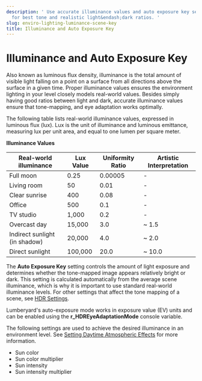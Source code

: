 ```yaml
---
description: ' Use accurate illuminance values and auto exposure key settings in &ALY;
  for best tone and realistic light&endash;dark ratios. '
slug: enviro-lighting-luminance-scene-key
title: Illuminance and Auto Exposure Key
---
```

# Illuminance and Auto Exposure Key<a name="enviro-lighting-luminance-scene-key"></a>

Also known as luminous flux density, illuminance is the total amount of visible light falling on a point on a surface from all directions above the surface in a given time\. Proper illuminance values ensures the environment lighting in your level closely models real\-world values\. Besides simply having good ratios between light and dark, accurate illuminance values ensure that tone\-mapping, and eye adaptation works optimally\.

The following table lists real\-world illuminance values, expressed in luminous flux \(lux\)\. Lux is the unit of illuminance and luminous emittance, measuring lux per unit area, and equal to one lumen per square meter\.

 


**Illuminance Values**  

| Real\-world illuminance | Lux Value | Uniformity Ratio | Artistic Interpretation | 
| --- | --- | --- | --- | 
| Full moon | 0\.25 | 0\.00005 | \- | 
| Living room | 50 | 0\.01 | \- | 
| Clear sunrise | 400 | 0\.08 | \- | 
| Office | 500 | 0\.1 | \- | 
| TV studio | 1,000 | 0\.2 | \- | 
| Overcast day | 15,000 | 3\.0 | \~ 1\.5 | 
| Indirect sunlight \(in shadow\) | 20,000 | 4\.0 | \~ 2\.0 | 
| Direct sunlight | 100,000 | 20\.0 | \~ 10\.0 | 

The **Auto Exposure Key** setting controls the amount of light exposure and determines whether the tone\-mapped image appears relatively bright or dark\. This setting is calculated automatically from the average scene illuminance, which is why it is important to use standard real\-world illuminance levels\. For other settings that affect the tone mapping of a scene, see [HDR Settings](/docs/userguide/rendering/lighting/hdr-tone-mapping.md)\.

Lumberyard's auto\-exposure mode works in exposure value \(EV\) units and can be enabled using the **r\_HDREyeAdaptationMode** console variable\.

The following settings are used to achieve the desired illuminance in an environment level\. See [Setting Daytime Atmospheric Effects](/docs/userguide/sky/day-atmosphere.md) for more information\.
+ Sun color
+ Sun color multiplier
+ Sun intensity
+ Sun intensity multiplier
